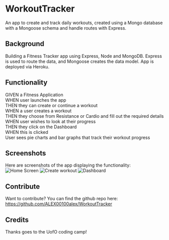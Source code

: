 # WorkoutTracker
An app to create and track daily workouts, created using a Mongo database with a Mongoose schema and handle routes with Express.

## Background 

Building a Fitness Tracker app using Express, Node and MongoDB. Express is used to route the data, and Mongoose creates the data model. App is deployed via Heroku. 

## Functionality

GIVEN a Fitness Application <br />
WHEN user launches the app <br />
THEN they can create or continue a workout<br />
WHEN a user creates a workout<br />
THEN they choose from Resistance or Cardio and fill out the required details<br />
WHEN user wishes to look at their progress <br />
THEN they click on the Dashboard<br />
WHEN this is clicked <br />
User sees pie charts and bar graphs that track their workout progress<br />

## Screenshots 

Here are screenshots of the app displaying the functionality:
![Home Screen](https://user-images.githubusercontent.com/53154900/113948895-d4870480-97c2-11eb-82e2-728c77ef20c7.PNG)
![Create workout](https://user-images.githubusercontent.com/53154900/113948901-d6e95e80-97c2-11eb-893c-2d45179c0df2.PNG)
![Dashboard](https://user-images.githubusercontent.com/53154900/113948904-d81a8b80-97c2-11eb-991e-d5f180012cae.PNG)

## Contribute

Want to contribute? You can find the github repo here: https://github.com/ALEX00100alex/WorkoutTracker

## Credits

Thanks goes to the UofO coding camp!